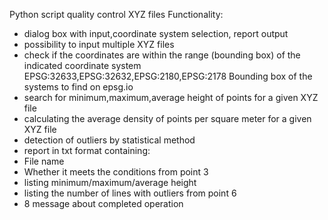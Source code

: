 Python script quality control XYZ files 
Functionality:
- dialog box with input,coordinate system selection, report output
- possibility to input multiple XYZ files
- check if the coordinates are within the range (bounding box) of the indicated coordinate system EPSG:32633,EPSG:32632,EPSG:2180,EPSG:2178 Bounding box of the systems to find on epsg.io
- search for minimum,maximum,average height of points for a given XYZ file
- calculating the average density of points per square meter for a given XYZ file
- detection of outliers by statistical method
- report in txt format containing:
- File name
- Whether it meets the conditions from point 3
- listing minimum/maximum/average height
- listing the number of lines with outliers from point 6
- 8 message about completed operation
